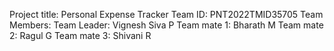 Project title: Personal Expense Tracker
Team ID: PNT2022TMID35705
Team Members:
  Team Leader: Vignesh Siva P
  Team mate 1: Bharath M
  Team mate 2: Ragul G
  Team mate 3: Shivani R
